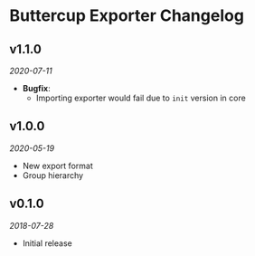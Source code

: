 # Buttercup Exporter Changelog

## v1.1.0
_2020-07-11_

 * **Bugfix**:
   * Importing exporter would fail due to `init` version in core

## v1.0.0
_2020-05-19_

 * New export format
 * Group hierarchy

## v0.1.0
_2018-07-28_

 * Initial release

